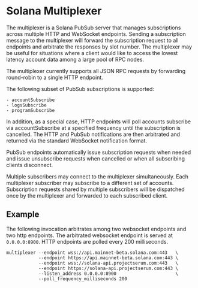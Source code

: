 # Solana Multiplexer

The multiplexer is a Solana PubSub server that manages subscriptions across
multiple HTTP and WebSocket endpoints. Sending a subscription message to the
multiplexer will forward the subscription request to all endpoints and arbitrate
the responses by slot number. The multiplexer may be useful for situations where
a client would like to access the lowest latency account data among a large pool
of RPC nodes.

The multiplexer currently supports all JSON RPC requests by forwarding
round-robin to a single HTTP endpoint.

The following subset of PubSub subscriptions is supported:

    - accountSubscribe
    - logsSubscribe
    - programSubscribe

In addition, as a special case, HTTP endpoints will poll accounts subscribe via
accountSubscribe at a specified frequency until the subscription is cancelled.
The HTTP and PubSub notifications are then arbitrated and returned via the
standard WebSocket notification format.

PubSub endpoints automatically issue subscription requests when needed and issue
unsubscribe requests when cancelled or when all subscribing clients disconnect.

Multiple subscribers may connect to the multiplexer simultaneously. Each
multiplexer subscriber may subscribe to a different set of accounts.
Subscription requests shared by multiple subscribers will be dispatched once by
the multiplexer and forwarded to each subscribed client.

## Example
The following invocation arbitrates among two websocket endpoints and two http
endpoints. The arbitrated websocket endpoint is served at `0.0.0.0:8900`. HTTP
endpoints are polled every 200 milliseconds.
```
multiplexer --endpoint wss://api.mainnet-beta.solana.com:443   \
            --endpoint https://api.mainnet-beta.solana.com:443 \
            --endpoint wss://solana-api.projectserum.com:443   \
            --endpoint https://solana-api.projectserum.com:443 \
            --listen_address 0.0.0.0:8900                      \
            --poll_frequency_milliseconds 200
```
